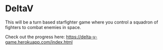 # DeltaV

This will be a turn based starfighter game where you control a squadron of fighters to combat enemies in space.

Check out the progress here: https://delta-v-game.herokuapp.com/index.html